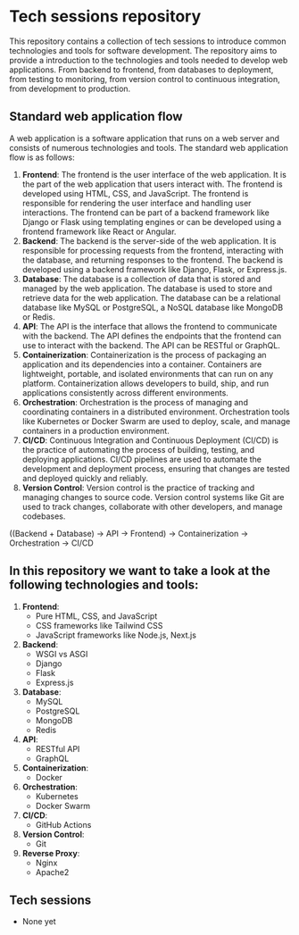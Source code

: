 # Tech sessions repository
This repository contains a collection of tech sessions to introduce common technologies and tools for software development. The repository aims to provide a introduction to the technologies and tools needed to develop web applications. From backend to frontend, from databases to deployment, from testing to monitoring, from version control to continuous integration, from development to production.

## Standard web application flow
A web application is a software application that runs on a web server and consists of numerous technologies and tools. The standard web application flow is as follows:
1. **Frontend**: The frontend is the user interface of the web application. It is the part of the web application that users interact with. The frontend is developed using HTML, CSS, and JavaScript. The frontend is responsible for rendering the user interface and handling user interactions. The frontend can be part of a backend framework like Django or Flask using templating engines or can be developed using a frontend framework like React or Angular.
2. **Backend**: The backend is the server-side of the web application. It is responsible for processing requests from the frontend, interacting with the database, and returning responses to the frontend. The backend is developed using a backend framework like Django, Flask, or Express.js. 
3. **Database**: The database is a collection of data that is stored and managed by the web application. The database is used to store and retrieve data for the web application. The database can be a relational database like MySQL or PostgreSQL, a NoSQL database like MongoDB or Redis.
4. **API**: The API is the interface that allows the frontend to communicate with the backend. The API defines the endpoints that the frontend can use to interact with the backend. The API can be RESTful or GraphQL.
5. **Containerization**: Containerization is the process of packaging an application and its dependencies into a container. Containers are lightweight, portable, and isolated environments that can run on any platform. Containerization allows developers to build, ship, and run applications consistently across different environments.
6. **Orchestration**: Orchestration is the process of managing and coordinating containers in a distributed environment. Orchestration tools like Kubernetes or Docker Swarm are used to deploy, scale, and manage containers in a production environment.
7. **CI/CD**: Continuous Integration and Continuous Deployment (CI/CD) is the practice of automating the process of building, testing, and deploying applications. CI/CD pipelines are used to automate the development and deployment process, ensuring that changes are tested and deployed quickly and reliably.
8. **Version Control**: Version control is the practice of tracking and managing changes to source code. Version control systems like Git are used to track changes, collaborate with other developers, and manage codebases.

((Backend + Database) -> API -> Frontend) -> Containerization -> Orchestration -> CI/CD

## In this repository we want to take a look at the following technologies and tools:
1. **Frontend**: 
    - Pure HTML, CSS, and JavaScript
    - CSS frameworks like Tailwind CSS
    - JavaScript frameworks like Node.js, Next.js
2. **Backend**:
    - WSGI vs ASGI
    - Django
    - Flask
    - Express.js
3. **Database**:
    - MySQL
    - PostgreSQL
    - MongoDB
    - Redis
4. **API**:
    - RESTful API
    - GraphQL
5. **Containerization**:
    - Docker
6. **Orchestration**:
    - Kubernetes
    - Docker Swarm
7. **CI/CD**:
    - GitHub Actions
8. **Version Control**:
    - Git
9. **Reverse Proxy**:
    - Nginx
    - Apache2

## Tech sessions
- None yet
